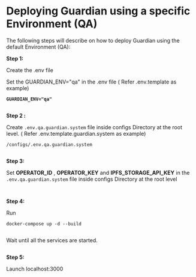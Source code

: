 # Deploying Guardian using a specific Environment (QA)

The following steps will describe on how to deploy Guardian using the default Environment (QA):

**Step 1:**

&#x20;Create the .env file

Set the GUARDIAN\_ENV="qa" in the .env file ( Refer .env.template as example)

<pre><code><strong>GUARDIAN_ENV="qa"
</strong></code></pre>

<figure><img src="https://lh5.googleusercontent.com/2QtngdvCtgOpN5xA5_DxhksChaFLO_DfRTS5HBbVZ6Bt8TyTNsMVsOHtzM2sCJuObErG41E0qmM15V_w82ntkkcFlHC2rD8b8eZ0LSSkEYVrFWDmYllF4LVsjdKhd9Hjuq8D4DIrpf3oEzIOCJNZtLo" alt=""><figcaption></figcaption></figure>

**Step 2 :**

Create `.env.qa.guardian.system` file inside configs Directory at the root level. ( Refer .env.template.guardian.system as example)

```
/configs/.env.qa.guardian.system
```

<figure><img src="https://lh4.googleusercontent.com/B1K8quUgHdiZLFJZ3CjPteD_3brt1jDwSMDMMxdnarr3ihl1OoF7cXZB7LgM-6y-w_VZjAToQQR1_-vWsXS4xcokrpe0_ytvEszNYJ0Fm8Dz_Hj2ruF5rSv-ZFkvqUsC4lM4ATE9DkpsgsskGXgsKoY" alt=""><figcaption></figcaption></figure>

**Step 3:**&#x20;

Set **OPERATOR\_ID** , **OPERATOR\_KEY** and **IPFS\_STORAGE\_API\_KEY** in the `.env.qa.guardian.system` file inside configs Directory at the root level

<figure><img src="https://lh6.googleusercontent.com/0IjchilNsshCHpx3jZN4qMvtHeELO5fXRU1ZiJXydNUuUDlK_N_htnuBSv-hWRqmYr6hDstIaNVaVh1K8MEZlyu1R_kr-sfUS3bl11OqEENKwpoTodmkRZV819JmslL59RY7Mwp9PWXHsP6NWufxVaE" alt=""><figcaption></figcaption></figure>

<figure><img src="https://lh3.googleusercontent.com/6DiedDKukaRjttq55iwGmmKkrDtob4Wjm1nz8nVePXlgKoqYH-5CyiSF521V-md5QPceKNbSUXyPzAyZTLq2lnP1bntsnKQEzpXw7g9me_15NLcv_AIiEYKC841BZPP-SoasHgxGWCN9n0e9--EZItM" alt=""><figcaption></figcaption></figure>

**Step 4:**&#x20;

Run

```
docker-compose up -d --build
```

<figure><img src="https://lh4.googleusercontent.com/r9KO9vXnmDgZXjTY3uSU3A_2NnzHw0HLogPBFKa_Q8K3Gi461wp1BztucaHKzhBhIX7BYOZg6eQaWDSkCCzEr2ivmFxrLWyojwLUm4doiwf8RP-3X23xAbSPVvenM_lj4GDxpidW8epoWPHRD8TlRm8" alt=""><figcaption></figcaption></figure>

Wait until all the services are started.&#x20;

<figure><img src="https://lh3.googleusercontent.com/QVwpaNw70EIOOcZldSW_oZiUv7ewayBfZvD9-SQ2NZ_I2n9yR_bfOJ0XJP2W_qqetF4-YyquV-T2hcdQQ3sVwqb7wmvgesDFZvS-HuUfzOJ9auKZUIcupR_xpYVfnMOHM3OI7lPSCes3rHTK1DO2JdI" alt=""><figcaption></figcaption></figure>

**Step 5:**&#x20;

Launch localhost:3000

<figure><img src="https://lh5.googleusercontent.com/dxgG4yfiJIK1oRuh-8s4TR1KpoZwq9--5KuaKh3HDSGiT7EyRh2n5k_VWIwrVp0cYZvQEKZBvwzttYSdl97bAC4ORRzF5da5fAX7b8wE523MFIOzIpQUKY2U3V5-nAp0LCbBAqbzUUhbOnt9BxCfu9Q" alt=""><figcaption></figcaption></figure>
